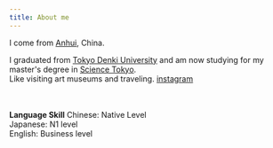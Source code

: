 ```yaml
---
title: About me
---
```

I come from [Anhui](https://en.wikipedia.org/wiki/Anhui), China. 

I graduated from [Tokyo Denki University](https://www.dendai.ac.jp/) and am now studying for my master's degree in [Science Tokyo](https://www.isct.ac.jp/ja).<br>
Like visiting art museums and traveling. [instagram](https://www.instagram.com/)<br><br><br>

**Language Skill**
Chinese:    Native Level<br>
Japanese:   N1 level<br>
English:    Business level<br>